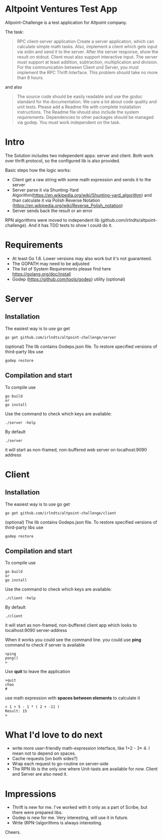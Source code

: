 # Altpoint Ventures Test App

Altpoint-Challenge is a test application for Altpoint company. 

The task:
> RPC client-server application
Create a server application, which can calculate simple math tasks. Also, implement a client which gets input via stdin and send it to the server. After the server response, show the result on stdout. Client must also support interactive input.
The server must support at least addition, subtraction, multiplication and division.
For the communication between Client und Server, you must implement the RPC Thrift Interface.
This problem should take no more than 8 hours.

and also
> The source code should be easily readable and use the godoc standard for the documentation. We care a lot about code quality and unit tests. Please add a Readme file with complete installation instructions. The Readme file should also include the system requirements.
Dependencies to other packages should be managed via godep.
You must work independent on the task.

# Intro
The Solution includes two independent apps: server and client. Both work over thrift protocol, so the configured lib is also provided. 

Basic steps how the logic works:
* Client get a raw string with some math expression and sends it to the server
* Server parse it via Shunting-Yard Algorithm(https://en.wikipedia.org/wiki/Shunting-yard_algorithm) and than calculate it via Polish Reverse Notation (https://en.wikipedia.org/wiki/Reverse_Polish_notation)
* Server sends back the result or an error

RPN algorithms were moved to independent lib (github.com/irlndts/altpoint-challenge). And it has TDD tests to show I could do it.

# Requirements
* At least Go 1.6. Lower versions may also work but it's not guaranteed.
* The GOPATH may need to be adjusted
* The list of System Requirements please find here https://golang.org/doc/install
* Godep (https://github.com/tools/godep) utility (optional)

# Server 
## Installation

The easiest way is to use go get
```
go get github.com/irlndts/altpoint-challenge/server
```

(optional) The lib contains Godeps.json file. To restore specified versions of third-party libs use
```
godep restore
```

## Compilation and start
To compile use
```
go build
or
go install
```

Use the command to check which keys are available: 
```
./server -help
```

By default 
```
./server 
```
it will start as non-framed, non-buffered web server on localhost:9090 address

# Client 
## Installation

The easiest way is to use go get
```
go get github.com/irlndts/altpoint-challenge/client
```

(optional) The lib contains Godeps.json file. To restore specified versions of third-party libs use
```
godep restore
```

## Compilation and start
To compile use
```
go build
or
go install
```

Use the command to check which keys are available: 
```
./client -help
```

By default 
```
./client 
```
it will start as non-framed, non-buffered client app which looks to localhost:9090 server-address

When it works you could see the command line.
you could use **ping** command to check if server is available
```
>ping
pong()
>
```
Use **quit** to leave the application
```
>quit
chao
#
```

use math expression with **spaces between elements** to calculate it
```
> 1 + 5 - 1 * ( 2 + -11 )
Result: 15
>
```

# What I'd love to do next
* write more user-friendly math-expression interface, like 1+2 - 3* 4. I mean not to depend on spaces.
* Cache requests [on both sides?]
* Wrap each request to go-routine on server-side
* The RPN lib is the only one where Unit-tasts are available for now. Client and Server are also need it.

# Impressions
* Thrift is new for me. I've worked with it only as a part of Scribe, but there were prepared libs.
* Godep is new for me. Very interesting, will use it in future. 
* Write (RPN-)algorithms is always interesting.

Cheers.
